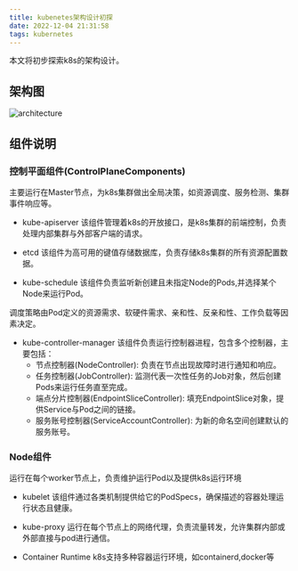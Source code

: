 ```yaml
---
title: kubenetes架构设计初探
date: 2022-12-04 21:31:58
tags: kubernetes
---
```


本文将初步探索k8s的架构设计。

## 架构图
![architecture](https://d33wubrfki0l68.cloudfront.net/2475489eaf20163ec0f54ddc1d92aa8d4c87c96b/e7c81/images/docs/components-of-kubernetes.svg)

## 组件说明
### 控制平面组件(ControlPlaneComponents)
主要运行在Master节点，为k8s集群做出全局决策，如资源调度、服务检测、集群事件响应等。

- kube-apiserver
该组件管理着k8s的开放接口，是k8s集群的前端控制，负责处理内部集群与外部客户端的请求。

- etcd
该组件为高可用的键值存储数据库，负责存储k8s集群的所有资源配置数据。

- kube-schedule
该组件负责监听新创建且未指定Node的Pods,并选择某个Node来运行Pod。

调度策略由Pod定义的资源需求、软硬件需求、亲和性、反亲和性、工作负载等因素决定。


- kube-controller-manager
该组件负责运行控制器进程，包含多个控制器，主要包括：
    - 节点控制器(NodeController): 负责在节点出现故障时进行通知和响应。
    - 任务控制器(JobController): 监测代表一次性任务的Job对象，然后创建Pods来运行任务直至完成。
    - 端点分片控制器(EndpointSliceController): 填充EndpointSlice对象，提供Service与Pod之间的链接。
    - 服务账号控制器(ServiceAccountController): 为新的命名空间创建默认的服务账号。


### Node组件
运行在每个worker节点上，负责维护运行Pod以及提供k8s运行环境

- kubelet
该组件通过各类机制提供给它的PodSpecs，确保描述的容器处理运行状态且健康。

- kube-proxy
运行在每个节点上的网络代理，负责流量转发，允许集群内部或外部直接与pod进行通信。

- Container Runtime
k8s支持多种容器运行环境，如containerd,docker等
